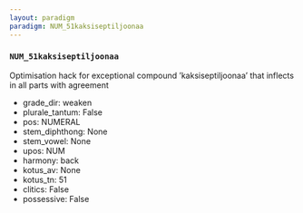 ```yaml
---
layout: paradigm
paradigm: NUM_51kaksiseptiljoonaa
---
```

### ` NUM_51kaksiseptiljoonaa `

Optimisation hack for exceptional compound ’kaksiseptiljoonaa’ that inflects in all parts with agreement
* grade_dir: weaken
* plurale_tantum: False
* pos: NUMERAL
* stem_diphthong: None
* stem_vowel: None
* upos: NUM
* harmony: back
* kotus_av: None
* kotus_tn: 51
* clitics: False
* possessive: False
